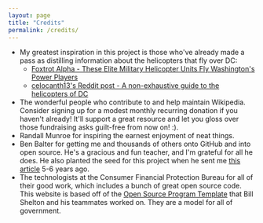 ```yaml
---
layout: page
title: "Credits"
permalink: /credits/
---
```



* My greatest inspiration in this project is those who've already made a pass as distilling information about the helicopters that fly over DC: 
  * [Foxtrot Alpha - These Elite Military Helicopter Units Fly Washington's Power Players](https://foxtrotalpha.jalopnik.com/these-elite-military-helicopter-units-fly-washingtons-p-1704260996)
  * [celocanth13's Reddit post - A non-exhaustive guide to the helicopters of DC](https://www.reddit.com/r/washingtondc/comments/8u3erg/a_nonexhaustive_guide_to_the_helicopters_of_dc/)
* The wonderful people who contribute to and help maintain Wikipedia.  Consider signing up for a modest monthly recurring donation if you haven't already!  It'll support a great resource and let you gloss over those fundraising asks guilt-free from now on!  :). 
* Randall Munroe for inspiring the earnest enjoyment of neat things.  
* Ben Balter for getting me and thousands of others onto GitHub and into open source.  He's a gracious and fun teacher, and I'm grateful for all he does.  He also planted the seed for this project when he sent me [this article](https://www.buzzfeed.com/marcambinder/secret-armies-an-exclusive-look-at-10-secret-us) 5-6 years ago.  
* The technologists at the Consumer Financial Protection Bureau for all of their good work, which includes a bunch of great open source code.  This website is based off of the [Open Source Program Template](https://github.com/virtix/open-source-program-template/) that Bill Shelton and his teammates worked on.  They are a model for all of government.  
